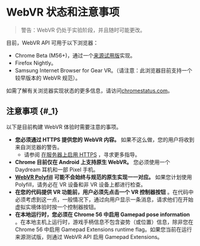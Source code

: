 # WebVR 状态和注意事项

> 警告：WebVR 仍处于实验阶段，并且随时可能更改。

  
目前，WebVR API 可用于以下浏览器：

* Chrome Beta \(M56+\)，通过一个[来源试用版](https://github.com/jpchase/OriginTrials/blob/gh-pages/developer-guide.md)实现。
* Firefox Nightly。
* Samsung Internet Browser for Gear VR。（请注意：此浏览器目前支持一个较早版本的 WebVR 规范）。

如需了解有关浏览器实现状态的更多信息，请访问[chromestatus.com](https://www.chromestatus.com/features/4532810371039232?embed)。

## 注意事项 {#_1}

以下是目前构建 WebVR 体验时需要注意的事项。

* **您必须通过 HTTPS 提供您的 WebVR 内容。**
  如果不这么做，您的用户将收到来自浏览器的警告。
  * 请参阅
    [在服务器上启用 HTTPS](../../security/encrypt-in-transit/enable-https-hl=zh-cn.html)
    ，寻求更多指导。
* **Chrome 目前仅在 Android 上支持原生 WebVR。**
  您必须使用一个 Daydream 耳机和一部 Pixel 手机。
* [**WebVR Polyfill**](https://github.com/googlevr/webvr-polyfill)
  **可能不会始终与规范的原生实现一一对应。**
  如果您计划使用 Polyfill，请务必在 VR 设备和非 VR 设备上都进行检查。
* **在您的代码提供 VR 功能前，用户必须先点击一个 VR 控制器按钮**
  。在代码中必须考虑到这一点，一般情况下，通过向用户显示一条消息，请求他们在开始虚拟实境体验时按一个控制器按钮。
* **在本地运行时，您必须在 Chrome 56 中启用 Gamepad pose information**
  。在本地主机上运行时，游戏手柄信息不包含姿势（或位置）信息，除非您在 Chrome 56 中启用 Gamepad Extensions runtime flag。如果您当前在运行来源测试版，则通过 WebVR API 启用 Gamepad Extensions。



